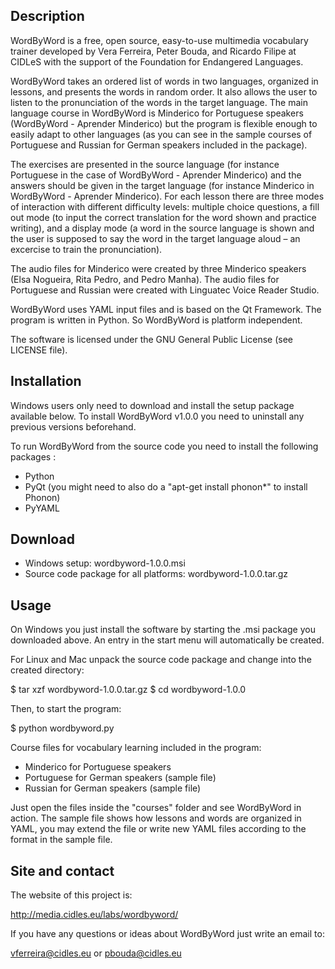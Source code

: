 Description
-----------
WordByWord is a free, open source, easy-to-use multimedia vocabulary trainer developed by Vera Ferreira, Peter Bouda, and Ricardo Filipe at CIDLeS with the support of the Foundation for Endangered Languages. 

WordByWord takes an ordered list of words in two languages, organized in lessons, and presents the words in random order. It also allows the user to listen to the pronunciation of the words in the target language. The main language course in WordByWord is Minderico for Portuguese speakers (WordByWord - Aprender Minderico) but the program is flexible enough to easily adapt to other languages (as you can see in the sample courses of Portuguese and Russian for German speakers included in the package).

The exercises are presented in the source language (for instance Portuguese in the case of WordByWord - Aprender Minderico) and the answers should be given in the target language (for instance Minderico in WordByWord - Aprender Minderico). For each lesson there are three modes of interaction with different difficulty levels: multiple choice questions, a fill out mode (to input the correct translation for the word shown and practice writing), and a display mode (a word in the source language is shown and the user is supposed to say the word in the target language aloud – an excercise to train the pronunciation). 

The audio files for Minderico were created by three Minderico speakers (Elsa Nogueira, Rita Pedro, and Pedro Manha). The audio files for Portuguese and Russian were created with Linguatec Voice Reader Studio.

WordByWord uses YAML input files and is based on the Qt Framework. The program is written in Python. So WordByWord is platform independent.

The software is licensed under the GNU General Public License (see 
LICENSE file).


Installation
------------
Windows users only need to download and install the setup package available below. To install WordByWord v1.0.0 you need to uninstall any previous versions beforehand.

To run WordByWord from the source code you need to install the following packages :

- Python
- PyQt (you might need to also do a "apt-get install phonon*" to install Phonon)
- PyYAML 


Download
--------

- Windows setup: wordbyword-1.0.0.msi
- Source code package for all platforms: wordbyword-1.0.0.tar.gz


Usage
-----

On Windows you just install the software by starting the .msi package you downloaded above. An entry in the start menu will automatically be created. 

For Linux and Mac unpack the source code package and change into the created directory:

$ tar xzf wordbyword-1.0.0.tar.gz
$ cd wordbyword-1.0.0

Then, to start the program:

$ python wordbyword.py


Course files for vocabulary learning included in the program:

- Minderico for Portuguese speakers
- Portuguese for German speakers (sample file)
- Russian for German speakers (sample file)

Just open the files inside the "courses" folder and
see WordByWord in action.
The sample file shows how lessons and words are organized in YAML,
you may extend the file or write new YAML files according to the format
in the sample file. 


Site and contact
----------------
The website of this project is:

http://media.cidles.eu/labs/wordbyword/

If you have any questions or ideas about WordByWord just write an email
to:

vferreira@cidles.eu or pbouda@cidles.eu